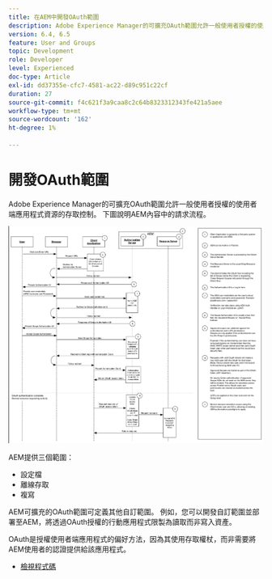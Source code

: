 ```yaml
---
title: 在AEM中開發OAuth範圍
description: Adobe Experience Manager的可擴充OAuth範圍允許一般使用者授權的使用者端應用程式資源的存取控制。 下圖說明AEM內容中的請求流程。
version: 6.4, 6.5
feature: User and Groups
topic: Development
role: Developer
level: Experienced
doc-type: Article
exl-id: dd37355e-cfc7-4581-ac22-d89c951c22cf
duration: 27
source-git-commit: f4c621f3a9caa8c2c64b8323312343fe421a5aee
workflow-type: tm+mt
source-wordcount: '162'
ht-degree: 1%

---
```


# 開發OAuth範圍

Adobe Experience Manager的可擴充OAuth範圍允許一般使用者授權的使用者端應用程式資源的存取控制。 下圖說明AEM內容中的請求流程。

![Oauth範圍流程](./assets/oauth-code-sample-develop/oauth-scopes-flow.png)

AEM提供三個範圍：

* 設定檔
* 離線存取
* 複寫

AEM可擴充的OAuth範圍可定義其他自訂範圍。 例如，您可以開發自訂範圍並部署至AEM，將透過OAuth授權的行動應用程式限製為讀取而非寫入資產。

OAuth是授權使用者端應用程式的偏好方法，因為其使用存取權杖，而非需要將AEM使用者的認證提供給該應用程式。

* [檢視程式碼](https://github.com/Adobe-Consulting-Services/acs-aem-samples/blob/legacy/bundle/src/main/java/com/adobe/acs/samples/authentication/oauth/impl/SampleScopeWithPrivileges.java)
